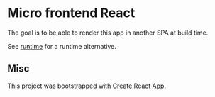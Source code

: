 # Micro frontend React

The goal is to be able to render this app in another SPA at build time.

See [runtime](https://github.com/learnitmyway/micro-frontend-react/tree/runtime) for a runtime alternative.

## Misc

This project was bootstrapped with [Create React App](https://github.com/facebook/create-react-app).
